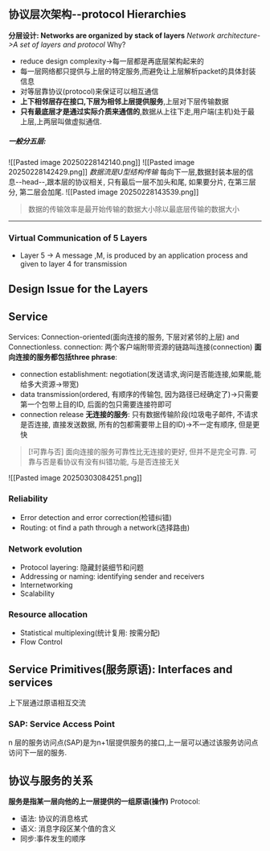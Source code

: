
## 协议层次架构--protocol Hierarchies
**分层设计: Networks are organized by stack of layers**
*Network architecture->A set of layers and protocol*
Why?
- reduce design complexity->每一层都是再底层架构起来的
- 每一层网络都只提供与上层的特定服务,而避免让上层解析packet的具体封装信息
- 对等层靠协议(protocol)来保证可以相互通信
- **上下相邻层存在接口,下层为相邻上层提供服务**,上层对下层传输数据
- **只有最底层才是通过实际介质来通信的**,数据从上往下走,用户端(主机)处于最上层,上两层叫做虚拟通信.
##### 一般分五层:
![[Pasted image 20250228142140.png]]
![[Pasted image 20250228142429.png]]
*数据流是U型结构传输*
每向下一层,数据封装本层的信息--head--,跟本层的协议相关, 只有最后一层不加头和尾, 如果要分片, 在第三层分, 第二层会加尾.
![[Pasted image 20250228143539.png]]

>数据的传输效率是最开始传输的数据大小除以最底层传输的数据大小
---
### Virtual Communication of 5 Layers
- Layer 5 -> A message ,M, is produced by an application process and given to layer 4 for transmission


## Design Issue for the Layers
## Service
Services: Connection-oriented(面向连接的服务, 下层对紧邻的上层) and Connectionless.
connection: 两个客户端附带资源的链路叫连接(connection)
**面向连接的服务都包括three phrase**:
- connection establishment: negotiation(发送请求,询问是否能连接,如果能,能给多大资源->带宽)
- data transmission(ordered, 有顺序的传输包, 因为路径已经确定了)->只需要第一个包带上目的ID, 后面的包只需要连接符即可
- connection release
**无连接的服务**: 只有数据传输阶段(垃圾电子邮件, 不请求是否连接, 直接发送数据, 所有的包都需要带上目的ID)->不一定有顺序, 但是更快

> [!可靠与否]
> 面向连接的服务可靠性比无连接的更好, 但并不是完全可靠.
> 可靠与否是看协议有没有纠错功能, 与是否连接无关

![[Pasted image 20250303084251.png]]
### Reliability
- Error detection and error correction(检错纠错)
- Routing: ot find a path through a network(选择路由)
### Network evolution
- Protocol layering: 隐藏封装细节和问题
- Addressing or naming: identifying sender and receivers
- Internetworking
- Scalability
### Resource allocation
- Statistical multiplexing(统计复用: 按需分配)
- Flow Control
## Service Primitives(服务原语): Interfaces and services
上下层通过原语相互交流
### SAP: Service Access Point
n 层的服务访问点(SAP)是为n+1层提供服务的接口,上一层可以通过该服务访问点访问下一层的服务.
## 协议与服务的关系
**服务是指某一层向他的上一层提供的一组原语(操作)**
Protocol: 
- 语法: 协议的消息格式
- 语义: 消息字段区某个值的含义
- 同步:事件发生的顺序




